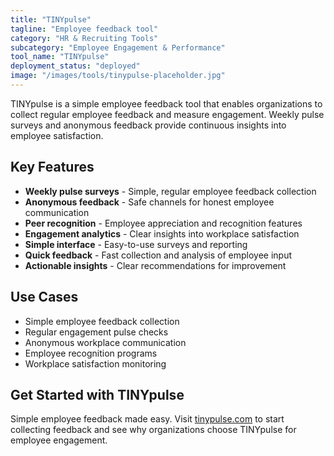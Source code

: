```yaml
---
title: "TINYpulse"
tagline: "Employee feedback tool"
category: "HR & Recruiting Tools"
subcategory: "Employee Engagement & Performance"
tool_name: "TINYpulse"
deployment_status: "deployed"
image: "/images/tools/tinypulse-placeholder.jpg"
---
```

TINYpulse is a simple employee feedback tool that enables organizations to collect regular employee feedback and measure engagement. Weekly pulse surveys and anonymous feedback provide continuous insights into employee satisfaction.

## Key Features

- **Weekly pulse surveys** - Simple, regular employee feedback collection
- **Anonymous feedback** - Safe channels for honest employee communication
- **Peer recognition** - Employee appreciation and recognition features
- **Engagement analytics** - Clear insights into workplace satisfaction
- **Simple interface** - Easy-to-use surveys and reporting
- **Quick feedback** - Fast collection and analysis of employee input
- **Actionable insights** - Clear recommendations for improvement

## Use Cases

- Simple employee feedback collection
- Regular engagement pulse checks
- Anonymous workplace communication
- Employee recognition programs
- Workplace satisfaction monitoring

## Get Started with TINYpulse

Simple employee feedback made easy. Visit [tinypulse.com](https://www.tinypulse.com) to start collecting feedback and see why organizations choose TINYpulse for employee engagement.
